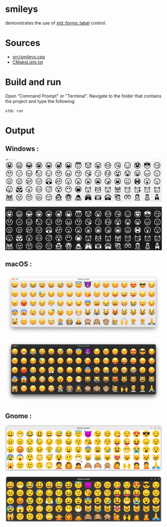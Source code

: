 # smileys

demonstrates the use of [xtd::forms::label](https://codedocs.xyz/gammasoft71/xtd/classxtd_1_1forms_1_1label.html) control.

# Sources

* [src/smileys.cpp](src/smileys.cpp)
* [CMakeLists.txt](CMakeLists.txt)

# Build and run

Open "Command Prompt" or "Terminal". Navigate to the folder that contains the project and type the following:

```shell
xtdc run
```

# Output

## Windows :

![Screenshot](../../../../docs/pictures/examples/smileys_w.png)

![Screenshot](../../../../docs/pictures/examples/smileys_wd.png)

## macOS :

![Screenshot](../../../../docs/pictures/examples/smileys_m.png)

![Screenshot](../../../../docs/pictures/examples/smileys_md.png)

## Gnome :

![Screenshot](../../../../docs/pictures/examples/smileys_g.png)

![Screenshot](../../../../docs/pictures/examples/smileys_gd.png)
